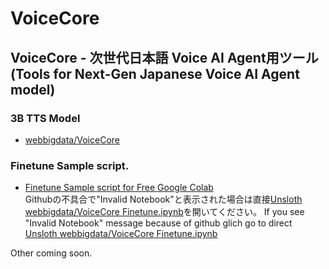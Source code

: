 # VoiceCore

## VoiceCore - 次世代日本語 Voice AI Agent用ツール(Tools for Next-Gen Japanese Voice AI Agent model)


### 3B TTS Model
- [webbigdata/VoiceCore](https://huggingface.co/webbigdata/VoiceCore)

### Finetune Sample script.
- [Finetune Sample script for Free Google Colab](Unsloth_webbigdata_VoiceCore_Finetune.ipynb)  
Githubの不具合で"Invalid Notebook"と表示された場合は直接[Unsloth webbigdata/VoiceCore Finetune.ipynb](https://colab.research.google.com/drive/1WOOm2LAXjsoW7JyBu8g_JM7tlcxE-snc?usp=sharing)を開いてください。 
If you see "Invalid Notebook" message because of github glich go to direct [Unsloth webbigdata/VoiceCore Finetune.ipynb](https://colab.research.google.com/drive/1WOOm2LAXjsoW7JyBu8g_JM7tlcxE-snc?usp=sharing)

Other coming soon.
